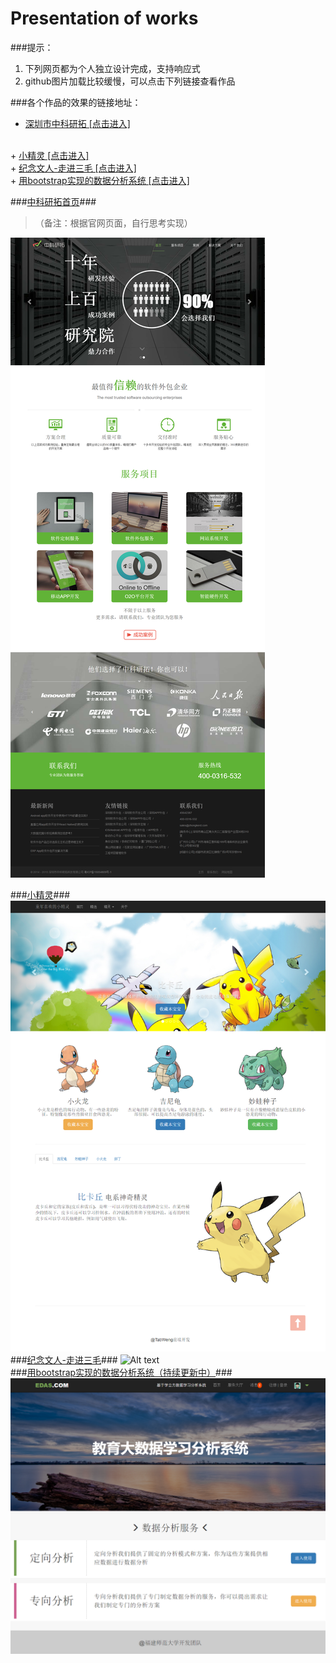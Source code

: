 Presentation of works
=====================
###提示：
1. 下列网页都为个人独立设计完成，支持响应式
2. github图片加载比较缓慢，可以点击下列链接查看作品

###各个作品的效果的链接地址：
+ <a href="https://tabweng.github.io/zkyt-index/index.html" target="_blank">深圳市中科研拓  [点击进入]</a>
</br>
+ <a href="https://tabweng.github.io/Bootstrap_smallDemo/index.html" target="_blank">小精灵  [点击进入]</a>
</br>
+ <a href="https://tabweng.github.io/sanMao/index.html" target="_blank">纪念文人-走进三毛  [点击进入]</a>
</br>
+ <a href="http://tabweng.github.io/EAS_UI/index.html" target="_blank">用bootstrap实现的数据分析系统  [点击进入]</a>

###<a href="https://tabweng.github.io/zkyt-index/index.html" target="_blank">中科研拓首页</a>###
> （备注：根据官网页面，自行思考实现）

![Alt text](zkyt.png "Optional title")

###<a href="https://tabweng.github.io/Bootstrap_smallDemo/index.html" target="_blank">小精灵</a>###
![Alt text](Bootstrap_smallDemo/t123.png "Optional title")
</br>
###<a href="https://tabweng.github.io/sanMao/index.html" target="_blank">纪念文人-走进三毛</a>###
![Alt text](sanMao/t890.png "Optional title")
</br>
###<a href="http://tabweng.github.io/EAS_UI/index.html" target="_blank">用bootstrap实现的数据分析系统（持续更新中）</a>###
![Alt text](EAS_UI/t456.png "Optional title")
